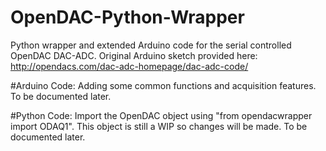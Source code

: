 # OpenDAC-Python-Wrapper
Python wrapper and extended Arduino code for the serial controlled OpenDAC DAC-ADC.
Original Arduino sketch provided here: http://opendacs.com/dac-adc-homepage/dac-adc-code/

#Arduino Code:
Adding some common functions and acquisition features. To be documented later.

#Python Code:
Import the OpenDAC object using "from opendacwrapper import ODAQ1". This object is still a WIP so changes will be made. To be documented later.
